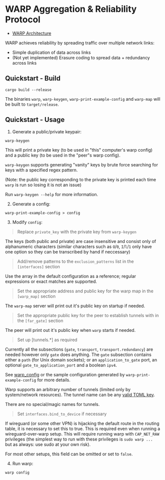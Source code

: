 # WARP Aggregation & Reliability Protocol

- [WARP Architecture](docs/ARCHITECTURE.md)

WARP achieves reliability by spreading traffic over multiple network links:
- Simple duplication of data across links
- (Not yet implemented) Erasure coding to spread data + redundancy across links

## Quickstart - Build

```
cargo build --release
```

The binaries `warp`, `warp-keygen`, `warp-print-example-config` and `warp-map` will be built to `target/release`.

## Quickstart - Usage

1. Generate a public/private keypair:

```
warp-keygen
```

This will print a private key (to be used in "this" computer's warp config) and a public key (to be used in the "peer"s
warp config).

`warp-keygen` supports generating "vanity" keys by brute force searching for keys with a specified regex pattern.

<!--- TODO: Add a flag to warp-keygen to re-derive the public key from a private key --->
(Note: the public key corresponding to the private key is printed each time `warp` is run so losing it is not an issue)

Run `warp-keygen --help` for more information.

2. Generate a config:

```
warp-print-example-config > config
```

3. Modify `config`:

> Replace `private_key` with the private key from `warp-keygen`

The keys (both public and private) are case insensitive and consist only of alphanumeric characters (similar characters
such as `O`/`0`, `I`/`l`/`1` only have one option so they can be transcribed by hand if neccessary)

> Add/remove patterns to the `exclusion_patterns` list in the `[interfaces]` section

Use the array in the default configuration as a reference; regular expressions or exact matches are supported.

> Set the appropriate address and public key for the warp map in the `[warp_map]` section

The `warp-map` server will print out it's public key on startup if needed.

> Set the appropriate public key for the peer to establish tunnels with in the `[far_gate]` section

The peer will print out it's public key when `warp` starts if needed.

> Set up [tunnels.*] as required

<!-- TODO: Update this when transport features are added --->
Currently all the subsections (`gate`, `transport`, `transport.redundancy`) are needed however only `gate` does
anything. The `gate` subsection contains either a `path` (for Unix domain sockets); or an `application_to_gate`
port, an optional `gate_to_application_port` and a boolean `ipv4`.

See [warp_config](../warp-config/src/lib.rs) or the sample configuration generated by `warp-print-example-config`
for more details.

Warp supports an arbitrary number of tunnels (limited only by system/network resources). The tunnel name can be any
[valid TOML key](https://toml.io/en/v1.0.0#keys).

There are no special/magic names for tunnels.

> Set `interfaces.bind_to_device` if necessary

If wireguard (or some other VPN) is hijacking the default route in the routing table, it is necessary to set this to
true. This is required even when running a wireguard-over-warp setup. This will require running warp with `CAP_NET_RAW`
privileges (the simplest way to run with these privileges is `sudo warp ...` but as always: use sudo at your own risk).

For most other setups, this field can be omitted or set to `false`.

4. Run warp:

```
warp config
```
